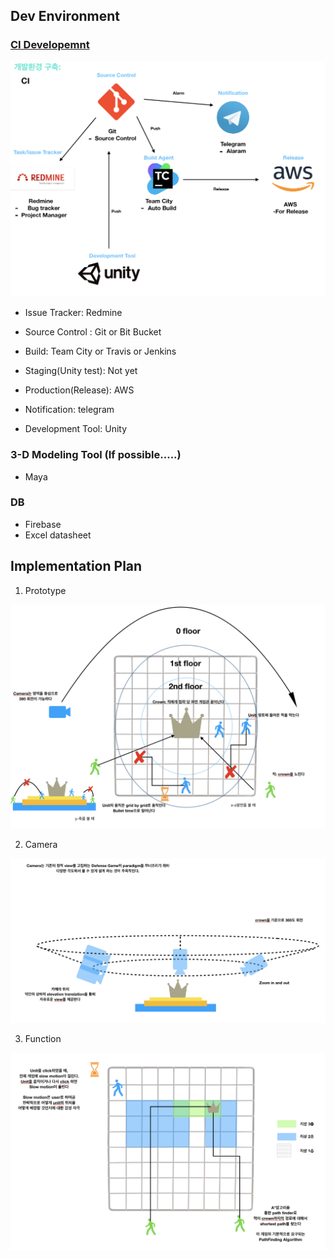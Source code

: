 ## Dev Environment

### [CI Developemnt](<https://aws.amazon.com/ko/devops/continuous-integration/>) 

![](./Images/CI_env.png)

* Issue Tracker: Redmine

* Source Control : Git or Bit Bucket
* Build: Team City or Travis or Jenkins
* Staging(Unity test): Not yet
* Production(Release): AWS

* Notification: telegram

* Development Tool: Unity

### 3-D Modeling Tool (If possible…..)

* Maya

### DB

*  Firebase
*  Excel datasheet

##  Implementation Plan

1.  Prototype

![](./Images/prototype.png)

2. Camera

![](./Images/camera.png)

3. Function

![ d](./Images/function_1.png)

